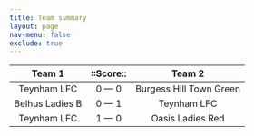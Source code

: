 ```yaml
---
title: Team summary
layout: page
nav-menu: false
exclude: true
---
```




|     Team 1      |  ::Score::  |         Team 2          |
|:---------------:|:-----------:|:-----------------------:|
|   Teynham LFC   | 0 &mdash; 0 | Burgess Hill Town Green |
| Belhus Ladies B | 0 &mdash; 1 |       Teynham LFC       |
|   Teynham LFC   | 1 &mdash; 0 |    Oasis Ladies Red     |

 <br /><br /><br />